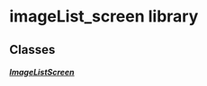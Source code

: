 


# imageList_screen library











## Classes

##### [ImageListScreen](../smeup_screens_test_imageList_screen/ImageListScreen-class.md)



 















